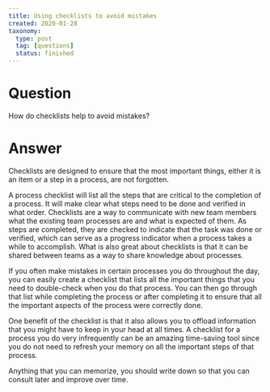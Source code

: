 ```yaml
---
title: Using checklists to avoid mistakes
created: 2020-01-28
taxonomy:
  type: post
  tag: [questions]
  status: finished
---
```


# Question
How do checklists help to avoid mistakes?

# Answer
Checklists are designed to ensure that the most important things, either it is an item or a step in a process, are not forgotten.

A process checklist will list all the steps that are critical to the completion of a process. It will make clear what steps need to be done and verified in what order. Checklists are a way to communicate with new team members what the existing team processes are and what is expected of them. As steps are completed, they are checked to indicate that the task was done or verified, which can serve as a progress indicator when a process takes a while to accomplish. What is also great about checklists is that it can be shared between teams as a way to share knowledge about processes.

If you often make mistakes in certain processes you do throughout the day, you can easily create a checklist that lists all the important things that you need to double-check when you do that process. You can then go through that list while completing the process or after completing it to ensure that all the important aspects of the process were correctly done.

One benefit of the checklist is that it also allows you to offload information that you might have to keep in your head at all times. A checklist for a process you do very infrequently can be an amazing time-saving tool since you do not need to refresh your memory on all the important steps of that process.

Anything that you can memorize, you should write down so that you can consult later and improve over time.
